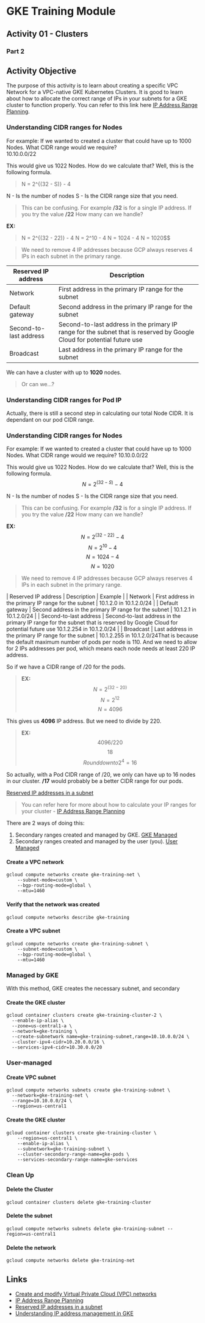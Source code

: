 # GKE Training Module
## Activity 01 - Clusters
### Part 2

## Activity Objective

The purpose of this activity is to learn about creating a specific VPC Network for a VPC-native GKE Kubernetes Clusters. It is good to learn about how to allocate the correct range of IPs in your subnets for a GKE cluster to function properly. You can refer to this link here [IP Address Range Planning](https://cloud.google.com/kubernetes-engine/docs/concepts/alias-ips#defaults_limits).

### Understanding CIDR ranges for Nodes 
For example: If we wanted to created a cluster that could have up to 1000 Nodes. What CIDR range would we require? \
10.10.0.0/22

This would give us 1022 Nodes.
How do we calculate that? Well, this is the following formula.
> N = 2^{(32 - S)} - 4

N - Is the number of nodes
S - Is the CIDR range size that you need.
> This can be confusing. For example **/32** is for a single IP address.
> If you try the value **/22**
> How many can we handle?

**EX:**
> N = 2^{(32 - 22)} - 4
> N = 2^10 - 4
> N = 1024 - 4
> N = 1020$$

> We need to remove 4 IP addresses because GCP always reserves 4 IPs in each subnet in the primary range.

| Reserved IP address | Description | 
| ------------------- | ----------- |
| Network | First address in the primary IP range for the subnet |
| Default gateway | Second address in the primary IP range for the subnet |
| Second-to-last address | Second-to-last address in the primary IP range for the subnet that is reserved by Google Cloud for potential future use |
| Broadcast | Last address in the primary IP range for the subnet |

We can have a cluster with up to **1020** nodes.
> Or can we...?

### Understanding CIDR ranges for Pod IP
Actually, there is still a second step in calculating our total Node CIDR. It is dependant on our pod CIDR range.

### Understanding CIDR ranges for Nodes 
For example: If we wanted to created a cluster that could have up to 1000 Nodes. What CIDR range would we require?
10.10.0.0/22

This would give us 1022 Nodes.
How do we calculate that? Well, this is the following formula.
$$N = 2^{(32 - S)} - 4$$

N - Is the number of nodes
S - Is the CIDR range size that you need.
> This can be confusing. For example **/32** is for a single IP address. If you try the value **/22** How many can we handle?

**EX:**
$$N = 2^{(32 - 22)} - 4$$
$$N = 2^10 - 4$$
$$N = 1024 - 4$$
$$N = 1020$$

> We need to remove 4 IP addresses because GCP always reserves 4 IPs in each subnet in the primary range.

| Reserved IP address | Description | Example |
| Network | First address in the primary IP range for the subnet | 10.1.2.0 in 10.1.2.0/24 |
| Default gateway | Second address in the primary IP range for the subnet | 10.1.2.1 in 10.1.2.0/24 |
| Second-to-last address | Second-to-last address in the primary IP range for the subnet that is reserved by Google Cloud for potential future use  10.1.2.254 in 10.1.2.0/24 |
| Broadcast | Last address in the primary IP range for the subnet | 10.1.2.255 in 10.1.2.0/24That is because the default maximum number of pods per node is 110. And we need to allow for 2 IPs addresses per pod, which means each node needs at least 220 IP address.

So if we have a CIDR range of /20 for the pods.
> **EX:**
$$N = 2^{(32 - 20)}$$
$$N = 2^12$$
$$N = 4096$$

This gives us **4096** IP address. But we need to divide by 220.
> **EX:**
$$4096 / 220 $$
$$18$$
$$Round down to 2^4 = 16$$

So actually, with a Pod CIDR range of /20, we only can have up to 16 nodes in our cluster.
**/17** would probably be a better CIDR range for our pods.

 [Reserved IP addresses in a subnet](https://cloud.google.com/vpc/docs/vpc#reserved_ip_addresses_in_every_subnet)
> You can refer here for more about how to calculate your IP ranges for your cluster - [IP Address Range Planning](https://cloud.google.com/kubernetes-engine/docs/concepts/alias-ips#defaults_limits)

There are 2 ways of doing this:
1. Secondary ranges created and managed by GKE. [GKE Managed](#managed-by-gke)
1. Secondary ranges created and managed by the user (you). [User Managed](#user-managed)


#### Create a VPC network
```
gcloud compute networks create gke-training-net \
    --subnet-mode=custom \
    --bgp-routing-mode=global \
    --mtu=1460
```

#### Verify that the network was created
```
gcloud compute networks describe gke-training
```

#### Create a VPC subnet
```
gcloud compute networks create gke-training-subnet \
    --subnet-mode=custom \
    --bgp-routing-mode=global \
    --mtu=1460
```

### Managed by GKE

With this method, GKE creates the necessary subnet, and secondary 
#### Create the GKE cluster
```
gcloud container clusters create gke-training-cluster-2 \
  --enable-ip-alias \
  --zone=us-central1-a \
  --network=gke-training \
  --create-subnetwork name=gke-training-subnet,range=10.10.0.0/24 \
  --cluster-ipv4-cidr=10.20.0.0/16 \
  --services-ipv4-cidr=10.30.0.0/20
```

### User-managed
#### Create VPC subnet
```
gcloud compute networks subnets create gke-training-subnet \
  --network=gke-training-net \
  --range=10.10.0.0/24 \
  --region=us-central1
```

#### Create the GKE cluster
```
gcloud container clusters create gke-training-cluster \
    --region=us-central1 \
    --enable-ip-alias \
    --subnetwork=gke-training-subnet \
    --cluster-secondary-range-name=gke-pods \
    --services-secondary-range-name=gke-services
```


### Clean Up

#### Delete the Cluster
```
gcloud container clusters delete gke-training-cluster
```

#### Delete the subnet
```
gcloud compute networks subnets delete gke-training-subnet --region=us-central1
```

#### Delete the network
```
gcloud compute networks delete gke-training-net
```

## Links
* [Create and modify Virtual Private Cloud (VPC) networks](https://cloud.google.com/vpc/docs/create-modify-vpc-networks)
* [IP Address Range Planning](https://cloud.google.com/kubernetes-engine/docs/concepts/alias-ips#defaults_limits)
* [Reserved IP addresses in a subnet](https://cloud.google.com/vpc/docs/vpc#reserved_ip_addresses_in_every_subnet)
* [Understanding IP address management in GKE](https://cloud.google.com/blog/products/containers-kubernetes/ip-address-management-in-gke)
